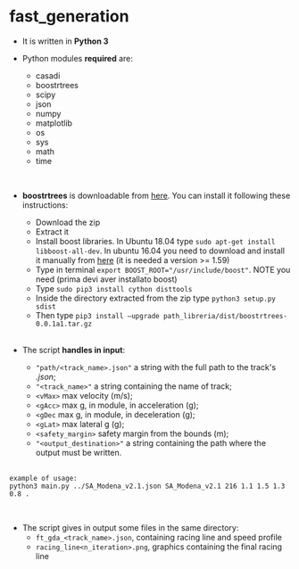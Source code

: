 # fast_generation

+ It is written in <b>Python 3</b>

+  Python modules <b>required</b> are:
    + casadi
    + boostrtrees
    + scipy
    + json
    + numpy
    + matplotlib
    + os
    + sys
    + math
    + time
<br />

+ **boostrtrees** is downloadable from <a href="https://github.com/zouzias/pyboostrtree">here</a>. You can install it following these instructions:
    + Download the zip
    + Extract it
    + Install boost libraries. In Ubuntu 18.04 type `sudo apt-get install libboost-all-dev`. In ubuntu 16.04 you need to download and install it manually from <a href="https://sourceforge.net/projects/boost/files/latest/download">here</a> (it is needed a version >= 1.59)
    + Type in terminal `export BOOST_ROOT="/usr/include/boost"`. NOTE you need (prima devi aver installato boost)
    + Type `sudo pip3 install cython disttools` 
    + Inside the directory extracted from the zip type `python3 setup.py sdist`
    + Then type `pip3 install —upgrade path_libreria/dist/boostrtrees-0.0.1a1.tar.gz`
    <br />

+ The script **handles in input**:
    + `"path/<track_name>.json"` a string with the full path to the track's _.json_;
    + `"<track_name>"` a string containing the name of track; 
    + `<vMax>` max velocity (m/s);
    + `<gAcc>` max g, in module, in acceleration (g);
    + `<gDec` max g, in module, in deceleration (g);
    + `<gLat>` max lateral g (g);
    + `<safety_margin>` safety margin from the bounds (m);
    + `"<output_destination>"` a string containing the path where the output must be written.
    <br />

```
example of usage: 
python3 main.py ../SA_Modena_v2.1.json SA_Modena_v2.1 216 1.1 1.5 1.3 0.8 .

```
<br />

+ The script gives in output some files in the same directory:
    + `ft_gda_<track_name>.json`, containing racing line and speed profile
    + `racing_line<n_iteration>.png`, graphics containing the final racing line
